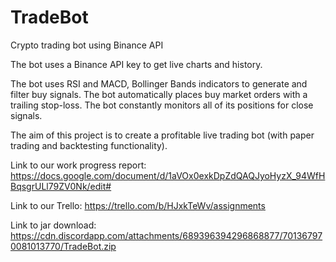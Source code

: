 # TradeBot
Crypto trading bot using Binance API

The bot uses a Binance API key to get live charts and history.

The bot uses RSI and MACD, Bollinger Bands indicators to generate and filter buy signals. The bot automatically places buy market orders with a trailing stop-loss. The bot constantly monitors all of its positions for close signals.

The aim of this project is to create a profitable live trading bot (with paper trading and backtesting functionality).

Link to our work progress report: 
https://docs.google.com/document/d/1aVOx0exkDpZdQAQJyoHyzX_94WfHBqsgrULl79ZV0Nk/edit#

Link to our Trello: 
https://trello.com/b/HJxkTeWv/assignments

Link to jar download:
https://cdn.discordapp.com/attachments/689396394296868877/701367970081013770/TradeBot.zip
